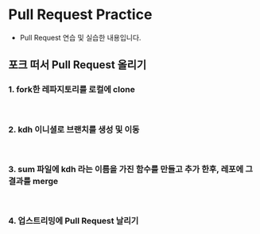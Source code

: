 # Pull Request Practice

- Pull Request 연습 및 실습한 내용입니다.

## 포크 떠서 Pull Request 올리기

### 1. fork한 레파지토리를 로컬에 clone

<br>

### 2. kdh 이니셜로 브랜치를 생성 및 이동

<br>

### 3. sum 파일에 kdh 라는 이름을 가진 함수를 만들고 추가 한후, 레포에 그결과를 merge

<br>

### 4. 업스트리밍에 Pull Request 날리기
